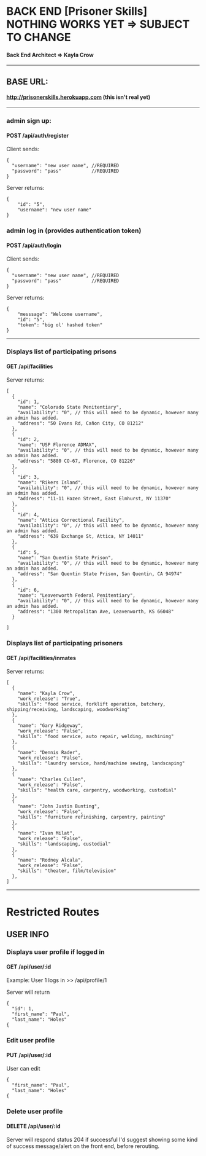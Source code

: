# BACK END [Prisoner Skills] NOTHING WORKS YET => SUBJECT TO CHANGE
#### Back End Architect => Kayla Crow
*****
## BASE URL:
#### http://prisonerskills.herokuapp.com (this isn't real yet)
*****

### admin sign up:
#### POST /api/auth/register

Client sends:
```
{
  "username": "new user name", //REQUIRED
  "password": "pass"           //REQUIRED
}
```
Server returns:
```
{
    "id": "5",
    "username": "new user name"
}
```

### admin log in (provides authentication token)
#### POST /api/auth/login


Client sends:
```
{
  "username": "new user name", //REQUIRED
  "password": "pass"           //REQUIRED
}
```
Server returns:
```
{
    "messsage": "Welcome username",
    "id": "5",
    "token": "big ol' hashed token"
}
```

*****

### Displays list of participating prisons
#### GET /api/facilities
Server returns:
```
[
  {
    "id": 1,
    "name": "Colorado State Penitentiary",
    "availability": "0", // this will need to be dynamic, however many an admin has added.
    "address": "50 Evans Rd, Cañon City, CO 81212"
  },
  {
    "id": 2,
    "name": "USP Florence ADMAX",
    "availability": "0", // this will need to be dynamic, however many an admin has added.
    "address": "5880 CO-67, Florence, CO 81226"
  },
  {
    "id": 3,
    "name": "Rikers Island",
    "availability": "0", // this will need to be dynamic, however many an admin has added.
    "address": "11-11 Hazen Street, East Elmhurst, NY 11370"
  },
  {
    "id": 4,
    "name": "Attica Correctional Facility",
    "availability": "0", // this will need to be dynamic, however many an admin has added.
    "address": "639 Exchange St, Attica, NY 14011"
  },
  {
    "id": 5,
    "name": "San Quentin State Prison",
    "availability": "0", // this will need to be dynamic, however many an admin has added.
    "address": "San Quentin State Prison, San Quentin, CA 94974"
  },
  {
    "id": 6,
    "name": "Leavenworth Federal Penitentiary",
    "availability": "0", // this will need to be dynamic, however many an admin has added.
    "address": "1300 Metropolitan Ave, Leavenworth, KS 66048"
  }
 
]
```

### Displays list of participating prisoners
#### GET /api/facilities/inmates

Server returns: 
```
[
  {
    "name": "Kayla Crow",
    "work_release": "True",
    "skills": "food service, forklift operation, butchery, shipping/receiving, landscaping, woodworking"
  },
  {
    "name": "Gary Ridgeway",
    "work_release": "False",
    "skills": "food service, auto repair, welding, machining"
  },
  {
    "name": "Dennis Rader",
    "work_release": "False",
    "skills": "laundry service, hand/machine sewing, landscaping"
  },
  {
    "name": "Charles Cullen",
    "work_release": "False",
    "skills": "health care, carpentry, woodworking, custodial"
  },
  {
    "name": "John Justin Bunting",
    "work_release": "False",
    "skills": "furniture refinishing, carpentry, painting"
  },
  {
    "name": "Ivan Milat",
    "work_release": "False",
    "skills": "landscaping, custodial"
  },
  {
    "name": "Rodney Alcala",
    "work_release": "False",
    "skills": "theater, film/television"
  },
]
```
*****
# Restricted Routes
## USER INFO

### Displays user profile if logged in
#### GET /api/user/:id
Example: User 1 logs in >> /api/profile/1

Server will return
```
{
  "id": 1,
  "first_name": "Paul",
  "last_name": "Holes"
{
```
### Edit user profile
#### PUT /api/user/:id

User can edit
```
{
  "first_name": "Paul",
  "last_name": "Holes"
{
```
### Delete user profile
#### DELETE /api/user/:id

Server will respond status 204 if successful
I'd suggest showing some kind of success message/alert on the front end, before rerouting.
